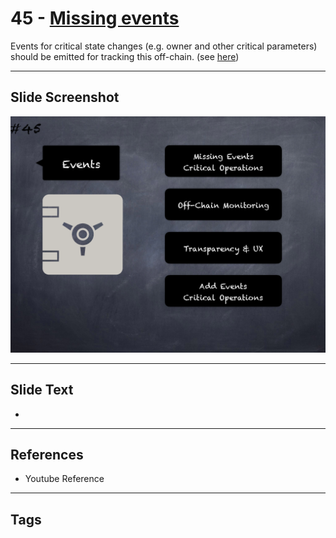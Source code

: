 # 45 - [Missing events](Missing%20events.md)
Events for critical state changes (e.g. owner and other critical parameters) should be emitted for tracking this off-chain. (see [here](https://github.com/crytic/slither/wiki/Detector-Documentation#missing-events-access-control))

___
## Slide Screenshot
![045.png](../../images/pitfalls_and_best_practices101/045.png)
___
## Slide Text
- 
___
## References
- Youtube Reference
___
## Tags